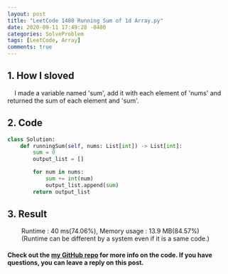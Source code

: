 ```yaml
---
layout: post
title: "LeetCode 1480 Running Sum of 1d Array.py"
date: 2020-09-11 17:49:28 -0400
categories: SolveProblem
tags: [LeetCode, Array]
comments: true
---
```


## 1. How I sloved
&nbsp;&nbsp;&nbsp;&nbsp;I made a variable named 'sum', add it with each element of 'nums' and returned the sum of each element and 'sum'.

## 2. Code
```python
class Solution:
    def runningSum(self, nums: List[int]) -> List[int]:
        sum = 0
        output_list = []

        for num in nums:
            sum += int(num)
            output_list.append(sum)
        return output_list
```

## 3. Result
&nbsp;&nbsp;&nbsp;&nbsp;&nbsp;&nbsp;&nbsp;&nbsp;Runtime : 40 ms(74.06%), Memory usage : 13.9 MB(84.57%)  
&nbsp;&nbsp;&nbsp;&nbsp;&nbsp;&nbsp;&nbsp;&nbsp;(Runtime can be different by a system even if it is a same code.)

#### Check out the [my GitHub repo][hyuk-gh] for more info on the code. If you have questions, you can leave a reply on this post.

[hyuk-gh]:   https://github.com/dlgur1994/StudyAlgorithms
